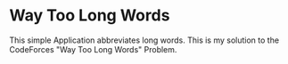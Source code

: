 # Way Too Long Words
This simple Application abbreviates long words.
This is my solution to the CodeForces "Way Too Long Words" Problem.
